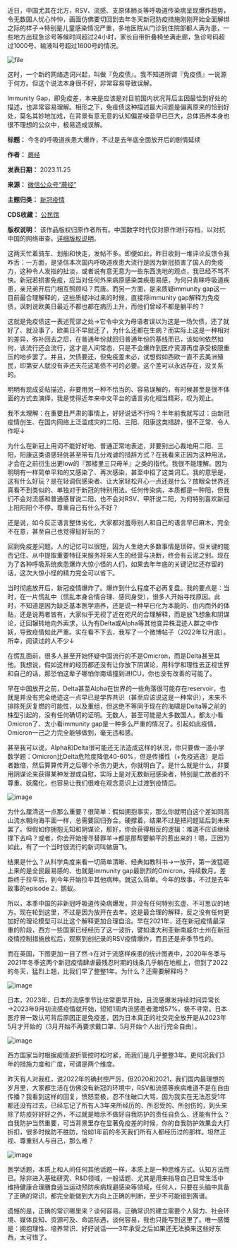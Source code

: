 近日，中国尤其在北方，RSV、流感、支原体肺炎等呼吸道传染病呈现爆炸趋势，令无数国人忧心忡忡，画面仿佛要切回到去年冬天新冠防疫措施刚刚开始全面解绑之际的样子→特别是儿童感染情况严重，多地医院从门诊到住院部都人满为患，一些地方出现急诊号等候时间超过24小时，家长自带折叠椅坐满走廊，急诊号码超过1000号、输液叫号超过1600号的情况。


![file](https://chinadigitaltimes.net/chinese/files/2023/11/image-1700911270589.png)


这时，一个新的网络造词兴起，叫做『免疫债』。我不知道所谓『免疫债』一说源于何方。但这个说法本身很不好，非常容易导致误解。


Immunity Gap，即免疫差，本来是应该是对目前国内状况背后主因最恰到好处的描述，也非常容易理解。相形之下，免疫债这种描述最大问题是偏离原来的恰到好处，莫名其妙地加戏，在背景有意无意的认知偏差噪音早已巨大，总体涵养本身也很不理想的公众中，极易造成误解。




**标题：** 今冬的呼吸道疾患大爆炸，不过是去年底全面放开后的剧情延续  

**作者：** [蕨经](https://chinadigitaltimes.net/space/蕨经)  

**发表日期：** 2023.11.25  

**来源：** [微信公众号“蕨经”](https://web.archive.org/web/https://mp.weixin.qq.com/s/m8pyyuzhncRodtilnfnWNQ)  

**主题归类：** [新冠疫情](https://chinadigitaltimes.net/space/新冠疫情)  

**CDS收藏：** [公民馆](https://chinadigitaltimes.net/space/%E5%85%AC%E6%B0%91%E9%A6%86)  

**版权说明：** 该作品版权归原作者所有。中国数字时代仅对原作进行存档，以对抗中国的网络审查。[详细版权说明](https://chinadigitaltimes.net/chinese/copyright)。


这两天忙着骑车、划船和快走，发帖不多。即便如此，昨日收到一堆评论反馈令我咋舌：一方面，是坚信本次国内呼吸道疾患大流行是因为新冠损害了国人的免疫力，这种令人发指的扯淡，或者说有意无意为一些东西洗地的观点，我已经不骂不快。新冠若损害免疫，应当对任何外来病原感染类疾患易感，为何只青睐呼吸道疾患，亲兄弟开后门相互照顾吗？荒唐。而另一方面，是来质疑immunity gap这一目前最合理解释的，这些质疑冲过来的时候，直接将immunity gap解释为免疫债，讽刺说欧美日最近不都也都在病历上升，而他们曾经不都是躺平的？


这就是免疫债这一表述荒谬之处→它令中文为母语者误以为这是一场欠债，还了就好了、就没事了，欧美日不早就还了，为什么还都在生病？而实际上这是一种相对的差异，弥补回去之后，在普通年份就回归普通年份的基线而已，该如何依然如何，该流行还会流行，这才是人间常态，只是不会爆炸到医疗资源再度承受极限重压的地步罢了。并且，欠债要还，但免疫差未必，试想假如西欧一直不去美洲殖民，印第安人就没有非还天花这笔债不可的必要。这个差可以永远存在，没关系的。


明明有现成妥帖描述，非要用另一种不恰当的、容易误解的，有时候甚至是很不体面的方式去演绎，我是觉得近年来中文平台的语言劣化相当精彩，叹为观止。


我不太理解：在重要且严肃的事情上，好好说话不行吗？半年前我就写过：由新冠疫情创生、在国内网络上泛滥成灾的二阳、三阳、阳康这类措辞，很不正常、令人作呕↓


为什么在新冠上用词不能好好地、普通正常地表述，非要别出心裁地用二阳、三阳，阳康这类语感轻佻甚至带有几分戏谑的措辞方式？在我看来正因为这种用法，才会在之前衍生出更low的『那楼里三只母羊』之类的指代。我很不能理解。因为明明有一样简单平和的又感染了、再次感染，甚至中招了这类词汇。我的意思是，这有什么好玩？是在轻调侃感染者、让大家轻松开心一点还是什么？放眼全世界还真看不到类似的、单独对于新冠的特别用法。任何传染病，本质都是一种阳，但我们不会对流感和普通感冒说二阳，也不会对RSV、甲肝说二阳，为何特别喜欢新冠上阳阳阳个不停，尊重自己有什么不好？


还是说，如今反正语言整体劣化，大家都对羞辱别人和自己的语言早已麻木，完全不在意，甚至自己也觉得挺好玩的？


回到免疫差问题。人的记忆可以很短，因为人生绝大多数事情是琐碎，但关键的能否记住、从中提取重要特征来服务将来人生的经营与决断，终会有云泥之别。现在为了各种呼吸系统疾患爆炸大惊小怪的人们，如果去年年底的关键记忆还存留的话，这次大惊小怪的精力完全可以省下。


当时彻底放开后，新冠疫情爆炸了。爆炸到什么程度不必再复盘。我的要点是：当时，在一片慌乱中（慌乱本身合情合理、感同身受），很多人开始寻找原因。此时，不知道是因为缺乏基本医学涵养，还是说一种早已化为本能的、由内而外的体贴，还是说两者皆有，大家似乎无视了近在咫尺的合理解释，而是放飞想象和阴谋论，迂回辗转地向外索求，认为有Delta或Alpha等其他变异株混迹人群之中作妖，导致疫情如此严重。实在看不下去，我写了一个微博帖子（2022年12月底）。所幸，阅读过的人不少↓


在慌乱面前，很多人甚至开始怀疑中国流行的不是Omicron，而是Delta甚至其他。我想说，假如这样的经历都还没有让你放下阴谋论，用科学和理性去正视世界和自己的话，那恐怕这辈子哪怕你南墙撞到进ICU，你也没有改善的可能了。


早在中国放开之前，Delta甚至Alpha在世界的一些角落很可能存在reservoir，也就是并没有完全绝迹这一点早已是学界共识（甚至应该说这是一种常识），未来不排除死灰复燃的可能性，以及重组，但这绝不等同于现在的海啸是Delta等之前的株型引起的，没有任何确切的证明。无数人，甚至可能是大多数国人，都太小看Omicron了、太小看immunity gap是一种多么严重的情况了。引起如此疫情，Omicron一己之力完全能够做到，毫无违和感。


甚至我可以说，Alpha和Delta很可能还无法造成这样的状况，你只要做一道小学数学题：Omicron比Delta危险度降低40-60%，但是传播性（+免疫逃逸）是后者数倍，然后算算传开之后哪个杀伤力更大，你就明白了。是什么就是什么，非要用阴谋论来获得某种发泄或自慰，实际上是对无数新冠感染者，特别是亡故者的不尊重、妖魔化，也容易让我们很难在观念意识上过渡到疫情后。


![image](https://chinadigitaltimes.net/chinese/files/2023/11/post-702596-6561db5eb339f.)


为什么厘清这一点那么重要？很简单：假如拥抱事实，那么你就明白这个差如同高山流水朝向海平面一样，总需要回归弥合。硬撑着，结果不过是把问题延后到未来罢了。但假如你拥抱无知和阴谋论，那好，你会获得相反的逻辑：难道不应该继续撑下去吗？或者，你会开始搜寻替罪羊→都是那帮要躺平的惹出来的！嗯，正因为如此，有了一个当时很流行的新词叫做唐飞。


结果是什么？从科学角度来看一切简单清晰、经典如教科书→一放开，第一波猛砸上来的是全民最易感的、也就是immunity gap最剧烈的Omicron，持续数月。差距终于拉平后，到今年开始拉平其他病种。就这么简单。今年的故事，不过是去年故事的episode 2，鹅蚁。


所以，本季中国的非新冠呼吸道传染病爆发，并没有任何特别玄虚、不可思议的地方。现在轮到这里，不过是因为放开在去年。这是最合理的解释，反之没有任何更加好的理论模型可以比这个解释更加合理自洽。早在2021年，还在新冠疫情最深重的阶段，西方一些国家已经经历了这一波折，譬如澳大利亚新南威尔士州在新冠疫情控制措施放松后，观察到创纪录的RSV疫情爆炸，而且还是非季节性的。


而在英国，下图更加一目了然→在对于流感样疾患的统计图表中，2020年冬季与2021年冬季这两个新冠疫情肆虐最残忍时期的线条几乎躺在地板上，但到了2022的冬天，猛烈上翘，比我们早了整整1年。为什么？还需要解释吗？


![image](https://chinadigitaltimes.net/chinese/files/2023/11/post-702596-6561db5ec0a74.png)


日本，2023年，日本的流感季节比往常更早开始，且流感爆发持续时间异常长→2023年9月初流感疫情就开始，短短1周内流感患者激增57%，极不寻常。日本医疗界一致认可背后原因正是免疫差，因为日本真正的社交完全放开是从2023年5月才开始的（3月开始不再要求戴口罩、5月开始个人出行完全自由）。


![image](https://chinadigitaltimes.net/chinese/files/2023/11/post-702596-6561db5ecbf78.png)


西方国家当时根据疫情波折管控时松时紧，而我们是几乎整整3年。更何况我们3年的措施力度和广度，可谓是两个维度。


昨天有人对我杠，说2022年的确封控严厉，但2020和2021，我们国内最理想的岁月里，大家都生活在仿佛没有新冠的环境中，RSV和流感等疾病难道不是在自由传播？我看到这样的回复，愤怒至极，忍不住破口大骂，因为我实在无法忍受1年都还没有过去，已经忘记了所有人3年来所经历的、所忍受的、所创伤的，到头来除了防疫好好好之外，不过就是暗示不做好自我防护的责任自负么，还能有什么？自我防护当然重要，可当背景里存在显著免疫差的时候，你的自我防护效果会大打折扣，很多时候防不胜防，恰如1年前的冬天我们所有人都经历过的那样。坦然正视、尊重别人与自己，那么难？


![image](https://chinadigitaltimes.net/chinese/files/2023/11/post-702596-6561db5ede822.png)


医学话题，本质上和人间任何其他话题一样，本质上是一种思维方式、认知方法而已。除非进入基础研究、R&D领域，一般话题、尤其是用来指导自己日常生活中维持健康合理膳食适当运动预防疾病规避感染等领域，任何人，只要在头脑中具备了正确的常识，都完全能做到大方向上正确的判断，至少不可能错到离谱。


遗憾的是，正确的常识哪里来？谈何容易。正确常识的建立需要个人努力、社会环境、媒体良知、资源可及、命运际遇，谈何容易，我也只能写到这里了。唯一感慨是：拥抱理性、培养常识、好好说话——3年承受之后如果还无法换来这些好东西，太可惜了。

